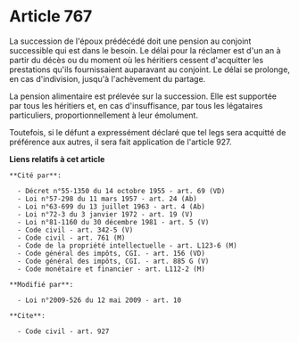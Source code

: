 # Article 767

La succession de l'époux prédécédé doit une pension au conjoint successible qui est dans le besoin. Le délai pour la réclamer
est d'un an à partir du décès ou du moment où les héritiers cessent d'acquitter les prestations qu'ils fournissaient
auparavant au conjoint. Le délai se prolonge, en cas d'indivision, jusqu'à l'achèvement du partage. 

La pension alimentaire est prélevée sur la succession. Elle est supportée par tous les héritiers et, en cas d'insuffisance,
par tous les légataires particuliers, proportionnellement à leur émolument. 

Toutefois, si le défunt a expressément déclaré que tel legs sera acquitté de préférence aux autres, il sera fait application
de l'article 927.

**Liens relatifs à cet article**

	**Cité par**:

	  - Décret n°55-1350 du 14 octobre 1955 - art. 69 (VD)
	  - Loi n°57-298 du 11 mars 1957 - art. 24 (Ab)
	  - Loi n°63-699 du 13 juillet 1963 - art. 4 (Ab)
	  - Loi n°72-3 du 3 janvier 1972 - art. 19 (V)
	  - Loi n°81-1160 du 30 décembre 1981 - art. 5 (V)
	  - Code civil - art. 342-5 (V)
	  - Code civil - art. 761 (M)
	  - Code de la propriété intellectuelle - art. L123-6 (M)
	  - Code général des impôts, CGI. - art. 156 (VD)
	  - Code général des impôts, CGI. - art. 885 G (V)
	  - Code monétaire et financier - art. L112-2 (M)

	**Modifié par**:

	  - Loi n°2009-526 du 12 mai 2009 - art. 10

	**Cite**:

	  - Code civil - art. 927
